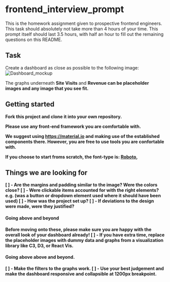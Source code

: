 # frontend_interview_prompt
This is the homework assignment given to prospective frontend engineers. This task should absolutely not take more than 4 hours of your time. This prompt itself should last 3.5 hours, with half an hour to fill out the remaining questions on this README. 

## Task
Create a dashboard as close as possible to the following image: 
![Dashboard_mockup](https://imgur.com/a/SDmcnVi)

The graphs underneath <strong> Site Visits </strong> and <strong> Revenue </string> can be placeholder images and any image that you see fit. 

## Getting started

Fork this project and clone it into your own repository. 

Please use any front-end framework you are comfortable with. 

We suggest using https://material.io and making use of the established components there. However, you are free to use tools you are confortable with. 

If you choose to start froms scratch, the font-type is: [Roboto](https://fonts.google.com/specimen/Roboto),


## Things we are looking for 
[ ] - Are the margins and padding similar to the image? Were the colors close? 
[ ] - Were clickable items accounted for with the right elements? e.g. (was a button or dropdown element used where it should have been used)
[ ] - How was the project set up? 
[ ] - If deviations to the design were made, were they justified? 

#### Going above and beyond
Before moving onto these, please make sure you are happy with the overall look of your dashboard already! 
[ ] - If you have extra time, replace the placeholder images with dummy data and graphs from a visualization library like C3, D3, or React Vis. 

#### Going above above and beyond. 
[ ] - Make the filters to the graphs work. 
[ ] - Use your best judgement and make the dashboard responsive and collapsible at 1200px breakpoint. 















